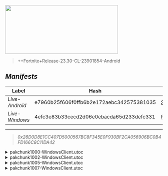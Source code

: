 <div style="pointer-events: none">
  <img style="pointer-events: none" src="https://raw.githubusercontent.com/Tectors/Archive/master/.github/source/dependents/gen.26.10.svg" width="360" height="155">
<div>

 >  
  
  > ++Fortnite+Release-23.30-CL-23901854-Android

## *Manifests*
| Label | Hash | Route |
| - | - | - |
| *Live-Android* | e7960b25f606f0ffb6b2e172aebc342575381035 | [SBPqCJpfwhf6aH6QQE6BoutZiyPvUw](https://github.com/Tectors/Archive/blob/master/manifests/SBPqCJpfwhf6aH6QQE6BoutZiyPvUw.manifest) |
| *Live-Windows* | 4efc3e83b33cecd2d06e0ebacda65d233defc331 | [R8h3jNWRzHO8Ap3SVkOo3glgYBVl5g](https://github.com/Tectors/Archive/blob/master/manifests/R8h3jNWRzHO8Ap3SVkOo3glgYBVl5g.manifest) |

---

> *0x26D0D8E1CC407D5000567BC8F345E0F930BF2CA056906BC0B4FD166C8C11DA42*

<details>
  <summary>pakchunk1000-WindowsClient.utoc</summary>

 > 
    0x2A33242EC00E66B7DBF71BD359A366AAA71E250CF9452209C02FB599DF6432CD

  <img src="https://raw.githubusercontent.com/Tectors/Archive/master/.github/source/dependents/referred/Wrap_ShiitakeShaolin_Rouge.svg" width="100"> <img src="https://raw.githubusercontent.com/Tectors/Archive/master/.github/source/dependents/referred/Spray_ReferAFriend.svg" width="100"> <img src="https://raw.githubusercontent.com/Tectors/Archive/master/.github/source/dependents/referred/Pickaxe_ShiitakeShaolin_Rouge.svg" width="100"> <img src="https://raw.githubusercontent.com/Tectors/Archive/master/.github/source/dependents/referred/Emoji_S26_ReferAFriend.svg" width="100"> <img src="https://raw.githubusercontent.com/Tectors/Archive/master/.github/source/dependents/referred/Character_ShiitakeShaolin_Rouge.svg" width="100"> <img src="https://raw.githubusercontent.com/Tectors/Archive/master/.github/source/dependents/referred/Backpack_ShiitakeShaolin_Rouge.svg" width="100"> 
</details>

<details>
  <summary>pakchunk1002-WindowsClient.utoc</summary>

 > 
    0xB68F10391C0046C5ACF0EC7A126263F55E83BC1E325AA4D81E52EE34A01AC2CB

  <img src="https://raw.githubusercontent.com/Tectors/Archive/master/.github/source/dependents/referred/EID_Malleable.svg" width="100"> 
</details>

<details>
  <summary>pakchunk1005-WindowsClient.utoc</summary>

 > 
    0x36C44A9EC4DC93BACA89D51DE181FB5177E5C1AC5748DE91948386A807685799

  <img src="https://raw.githubusercontent.com/Tectors/Archive/master/.github/source/dependents/referred/Spray_GalaxyLevel.svg" width="100"> <img src="https://raw.githubusercontent.com/Tectors/Archive/master/.github/source/dependents/referred/Pickaxe_GalaxyLevel.svg" width="100"> <img src="https://raw.githubusercontent.com/Tectors/Archive/master/.github/source/dependents/referred/Glider_GalaxyLevel.svg" width="100"> <img src="https://raw.githubusercontent.com/Tectors/Archive/master/.github/source/dependents/referred/Emoji_S26_GalaxyLevel.svg" width="100"> <img src="https://raw.githubusercontent.com/Tectors/Archive/master/.github/source/dependents/referred/EID_GalaxyLevel.svg" width="100"> <img src="https://raw.githubusercontent.com/Tectors/Archive/master/.github/source/dependents/referred/Character_GalaxyLevel.svg" width="100"> <img src="https://raw.githubusercontent.com/Tectors/Archive/master/.github/source/dependents/referred/Backpack_GalaxyLevel.svg" width="100"> 
</details>

<details>
  <summary>pakchunk1007-WindowsClient.utoc</summary>

 > 
    0x5F149D17C16F53A4CF98C8366452DCC4F5C5CA89B7B3921C0E9485CFCADC75F4

  <img src="https://raw.githubusercontent.com/Tectors/Archive/master/.github/source/dependents/referred/EID_Devotion.svg" width="100"> 
</details>

